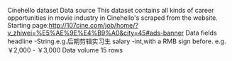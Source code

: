Cinehello dataset
Data source
This dataset contains all kinds of career opportunities in movie industry in Cinehello's scraped from the website.
Starting page:http://107cine.com/job/home/?v_zhiwei=%E5%AE%9E%E4%B9%A0&city=45#ads-banner
Data fields
headline -String.e.g.后期剪辑实习生
salary -int,with a RMB sign before. e.g.￥2,000 - ￥3,000
Data volume
15 rows
